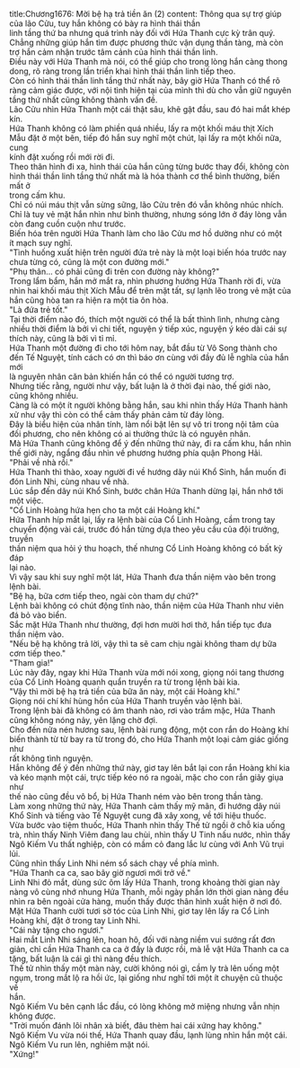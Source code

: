 title:Chương1676: Mời bệ hạ trả tiền ăn (2)
content:
Thông qua sự trợ giúp của lão Cửu, tuy hắn không có bày ra hình thái thần<br>linh tầng thứ ba nhưng quá trình này đối với Hứa Thanh cực kỳ trân quý.<br>Chẳng những giúp hắn tìm được phương thức vận dụng thần tàng, mà còn<br>trợ hắn cảm nhận trước tâm cảnh của hình thái thần linh.<br>Điều này với Hứa Thanh mà nói, có thể giúp cho trong lòng hắn càng thong<br>dong, rõ ràng trong lần triển khai hình thái thần linh tiếp theo.<br>Còn có hình thái thần linh tầng thứ nhất này, bây giờ Hứa Thanh có thể rõ<br>ràng cảm giác được, với nội tình hiện tại của mình thì dù cho vẫn giữ nguyên<br>tầng thứ nhất cũng không thành vấn đề.<br>Lão Cửu nhìn Hứa Thanh một cái thật sâu, khẽ gật đầu, sau đó hai mắt khép<br>kín.<br>Hứa Thanh không có làm phiền quá nhiều, lấy ra một khối máu thịt Xích<br>Mẫu đặt ở một bên, tiếp đó hắn suy nghĩ một chút, lại lấy ra một khối nữa, cung<br>kính đặt xuống rồi mới rời đi.<br>Theo thân hình đi xa, hình thái của hắn cũng từng bước thay đổi, không còn<br>hình thái thần linh tầng thứ nhất mà là hóa thành cơ thể bình thường, biến mất ở<br>trong cấm khu.<br>Chỉ có núi máu thịt vẫn sừng sững, lão Cửu trên đó vẫn không nhúc nhích.<br>Chỉ là tuy vẻ mặt hắn nhìn như bình thường, nhưng sóng lớn ở đáy lòng vẫn<br>còn đang cuồn cuộn như trước.<br>Biến hóa trên người Hứa Thanh làm cho lão Cửu mơ hồ dường như có một<br>ít mạch suy nghĩ.<br>"Tình huống xuất hiện trên người đứa trẻ này là một loại biến hóa trước nay<br>chưa từng có, cũng là một con đường mới."<br>"Phụ thân... có phải cũng đi trên con đường này không?"<br>Trong lẩm bẩm, hắn mở mắt ra, nhìn phương hướng Hứa Thanh rời đi, vừa<br>nhìn hai khối máu thịt Xích Mẫu để trên mặt tất, sự lạnh lẽo trong vẻ mặt của<br>hắn cũng hòa tan ra hiện ra một tia ôn hòa.<br>"Là đứa trẻ tốt."<br>Tại thời điểm nào đó, thích một người có thể là bất thình lình, nhưng càng<br>nhiều thời điểm là bởi vì chi tiết, nguyện ý tiếp xúc, nguyện ý kéo dài cái sự<br>thích này, cũng là bởi vì tỉ mỉ.<br>Hứa Thanh một đường đi cho tới hôm nay, bắt đầu từ Vô Song thành cho<br>đến Tế Nguyệt, tính cách có ơn thì báo ơn cùng với đầy đủ lễ nghĩa của hắn mới<br>là nguyên nhân căn bản khiến hắn có thể có người tương trợ.<br>Nhưng tiếc rằng, người như vậy, bất luận là ở thời đại nào, thế giới nào,<br>cũng không nhiều.<br>Càng là có một ít người không bằng hắn, sau khi nhìn thấy Hứa Thanh hành<br>xử như vậy thì còn có thể cảm thấy phản cảm từ đáy lòng.<br>Đây là biểu hiện của nhân tính, làm nổi bật lên sự vô tri trong nội tâm của<br>đối phương, cho nên không có ai thưởng thức là có nguyên nhân.<br>Mà Hứa Thanh cũng không để ý đến những thứ này, đi ra cấm khu, hắn nhìn<br>thế giới này, ngẩng đầu nhìn về phương hướng phía quận Phong Hải.<br>"Phải về nhà rồi."<br>Hứa Thanh thì thào, xoay người đi về hướng dãy núi Khổ Sinh, hắn muốn đi<br>đón Linh Nhi, cùng nhau về nhà.<br>Lúc sắp đến dãy núi Khổ Sinh, bước chân Hứa Thanh dừng lại, hắn nhớ tới<br>một việc.<br>"Cổ Linh Hoàng hứa hẹn cho ta một cái Hoàng khí."<br>Hứa Thanh híp mắt lại, lấy ra lệnh bài của Cổ Linh Hoàng, cầm trong tay<br>chuyển động vài cái, trước đó hắn từng dựa theo yêu cầu của đội trưởng, truyền<br>thần niệm qua hỏi ý thu hoạch, thế nhưng Cổ Linh Hoàng không có bất kỳ đáp<br>lại nào.<br>Vì vậy sau khi suy nghĩ một lát, Hứa Thanh đưa thần niệm vào bên trong<br>lệnh bài.<br>"Bệ hạ, bữa cơm tiếp theo, ngài còn tham dự chứ?"<br>Lệnh bài không có chút động tĩnh nào, thần niệm của Hứa Thanh như viên<br>đá bỏ vào biển.<br>Sắc mặt Hứa Thanh như thường, đợi hơn mười hơi thở, hắn tiếp tục đưa<br>thần niệm vào.<br>"Nếu bệ hạ không trả lời, vậy thì ta sẽ cam chịu ngài không tham dự bữa<br>cơm tiếp theo."<br>"Tham gia!"<br>Lúc này đây, ngay khi Hứa Thanh vừa mới nói xong, giọng nói tang thương<br>của Cổ Linh Hoàng quanh quẩn truyền ra từ trong lệnh bài kia.<br>"Vậy thì mời bệ hạ trả tiền của bữa ăn này, một cái Hoàng khí."<br>Giọng nói chí khí hùng hồn của Hứa Thanh truyền vào lệnh bài.<br>Trong lệnh bài đã không có âm thanh nào, rơi vào trầm mặc, Hứa Thanh<br>cũng không nóng nảy, yên lặng chờ đợi.<br>Cho đến nửa nén hương sau, lệnh bài rung động, một con rắn do Hoàng khí<br>biến thành từ từ bay ra từ trong đó, cho Hứa Thanh một loại cảm giác giống như<br>rất không tình nguyện.<br>Hắn không để ý đến những thứ này, giơ tay lên bắt lại con rắn Hoàng khí kia<br>và kéo mạnh một cái, trực tiếp kéo nó ra ngoài, mặc cho con rắn giãy giụa như<br>thế nào cũng đều vô bổ, bị Hứa Thanh ném vào bên trong thần tàng.<br>Làm xong những thứ này, Hứa Thanh cảm thấy mỹ mãn, đi hướng dãy núi<br>Khổ Sinh và tiếng vào Tế Nguyệt cung đã xây xong, về tới hiệu thuốc.<br>Vừa bước vào tiệm thuốc, Hứa Thanh nhìn thấy Thế tử ngồi ở chỗ kia uống<br>trà, nhìn thấy Ninh Viêm đang lau chùi, nhìn thấy U Tinh nấu nước, nhìn thấy<br>Ngô Kiếm Vu thất nghiệp, còn có mầm cỏ đang lắc lư cùng với Anh Vũ trụi lủi.<br>Cũng nhìn thấy Linh Nhi ném sổ sách chạy về phía mình.<br>"Hứa Thanh ca ca, sao bây giờ ngươi mới trở về."<br>Linh Nhi đỏ mắt, dùng sức ôm lấy Hứa Thanh, trong khoảng thời gian này<br>nàng vô cùng nhớ nhung Hứa Thanh, mỗi ngày phần lớn thời gian nàng đều<br>nhìn ra bên ngoài cửa hàng, muốn thấy được thân hình xuất hiện ở nơi đó.<br>Mặt Hứa Thanh cười tươi sờ tóc của Linh Nhi, giơ tay lên lấy ra Cổ Linh<br>Hoàng khí, đặt ở trong tay Linh Nhi.<br>"Cái này tặng cho ngươi."<br>Hai mắt Linh Nhi sáng lên, hoan hô, đối với nàng niềm vui sướng rất đơn<br>giản, chỉ cần Hứa Thanh ca ca ở đấy là được rồi, mà lễ vật Hứa Thanh ca ca<br>tặng, bất luận là cái gì thì nàng đều thích.<br>Thế tử nhìn thấy một màn này, cười không nói gì, cầm ly trà lên uống một<br>ngụm, trong mắt lộ ra hồi ức, lại giống như nghĩ tới một ít chuyện cũ thuộc về<br>hắn.<br>Ngô Kiếm Vu bên cạnh lắc đầu, có lòng không mở miệng nhưng vẫn nhịn<br>không được.<br>"Trời muốn đánh lôi nhân xà biết, đâu thèm hai cái xứng hay không."<br>Ngô Kiếm Vu vừa nói thế, Hứa Thanh quay đầu, lạnh lùng nhìn hắn một cái.<br>Ngô Kiếm Vu run lên, nghiêm mặt nói.<br>"Xứng!"